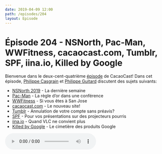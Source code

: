 ```yaml
---
date: 2019-04-09 12:00
path: /episodes/204
layout: Episode
---
```

# Épisode 204 - NSNorth, Pac-Man, WWFitness, cacaocast.com, Tumblr, SPF, iina.io, Killed by Google
<p>Bienvenue dans le deux-cent-quatri&egrave;me&nbsp;<a href="https://archive.org/download/cacaocast/cacaocast_204.mp3" title="CacaoCast Episode 204">épisode</a> de CacaoCast! Dans cet épisode, <a href="http://www.twitter.com/philippec" title="Philippe Casgrain sur Twitter">Philippe Casgrain</a> et <a href="http://www.twitter.com/philippeguitard" title="Philippe Guitard sur Twitter">Philippe Guitard</a> discutent des sujets suivants:</p>
<ul>
<li><a href="https://nsnorth.ca" title="NSNorth 2019">NSNorth 2019</a> - La dernière semaine</li>
<li><a href="https://twitter.com/dylanbeattie/status/1111619036809449472" title="Pac-Man">Pac-Man</a> - La règle d’or dans une conférence</li>
<li><a href="https://itunes.apple.com/app/cursor-pro/id1447043133" title="WWFitness">WWFitness</a> - Si vous êtes à San Jose</li>
<li><a href="https://cacaocast.com" title="cacaocast.com">cacaocast.com</a> - Le nouveau site!</li>
<li><a href="https://jaredsinclair.com/2019/04/07/jekyll-and-hyde.html" title="Tumblr">Tumblr</a> - Annulation de votre compte sans préavis?</li>
<li><a href="https://github.com/tannerc/spf" title="SPF">SPF</a> - Pour vos présentations sur des projecteurs pourris</li>
<li><a href="https://iina.io" title="iina.io">iina.io</a> - Quand VLC ne convient plus</li>
<li><a href="https://killedbygoogle.com" title="Killed by Google">Killed by Google</a> - Le cimetière des produits Google</li>
</ul>
<p><audio controls><source src="https://archive.org/download/cacaocast/cacaocast_204.mp3" type="audio/mpeg"><source src="https://archive.org/download/cacaocast/cacaocast_204.mp3" type="audio/mp4">Votre navigateur ne supporte pas l'élément audio / Your browser does not support the audio element.</audio></p>
